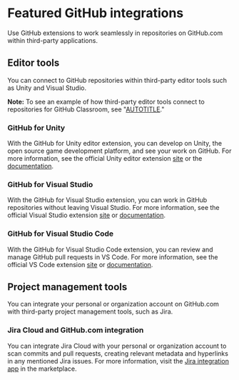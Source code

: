 # Featured GitHub integrations

Use GitHub extensions to work seamlessly in repositories on GitHub.com within third-party applications.

## Editor tools

You can connect to GitHub repositories within third-party editor tools such as Unity and Visual Studio.

<div class="ghd-spotlight ghd-spotlight-note border rounded-1 my-3 p-3 f5 color-border-accent-emphasis color-bg-accent">

**Note:** To see an example of how third-party editor tools connect to repositories for GitHub Classroom, see "[AUTOTITLE](/education/manage-coursework-with-github-classroom/integrate-github-classroom-with-an-ide/integrate-github-classroom-with-an-ide)."

</div>

### GitHub for Unity

With the GitHub for Unity editor extension, you can develop on Unity, the open source game development platform, and see your work on GitHub. For more information, see the official Unity editor extension [site](https://unity.github.com/) or the [documentation](https://github.com/github-for-unity/Unity/tree/master/docs).

### GitHub for Visual Studio

With the GitHub for Visual Studio extension, you can work in GitHub repositories without leaving Visual Studio. For more information, see the official Visual Studio extension [site](https://visualstudio.github.com/) or [documentation](https://github.com/github/VisualStudio/tree/master/docs).

### GitHub for Visual Studio Code

With the GitHub for Visual Studio Code extension, you can review and manage GitHub pull requests in VS Code. For more information, see the official VS Code extension [site](https://vscode.github.com/) or [documentation](https://github.com/Microsoft/vscode-pull-request-github).

## Project management tools

You can integrate your personal or organization account on GitHub.com with third-party project management tools, such as Jira.

### Jira Cloud and GitHub.com integration

You can integrate Jira Cloud with your personal or organization account to scan commits and pull requests, creating relevant metadata and hyperlinks in any mentioned Jira issues. For more information, visit the [Jira integration app](https://github.com/marketplace/jira-software-github) in the marketplace.

